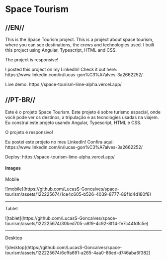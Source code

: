 <h1>Space Tourism</h1>

<h2>//EN//</h2>

<p>This is the Space Tourism project. This is a project about space tourism, where you can see destinations, the crews and technologies used. I built this project using Angular, Typescript, HTML and CSS.</p>

<p>The project is responsive!</p>

<p> I posted this project on my LinkedIn! Check it out here: https://www.linkedin.com/in/lucas-gon%C3%A7alves-3a2662252/ </p>
<p> Live demo: https://space-tourism-lime-alpha.vercel.app/</p>

<h2>//PT-BR//</h2>

<p>Este é o projeto Space Tourism. Este projeto é sobre turismo espacial, onde você pode ver os destinos, a tripulação e as tecnologies usadas na viajem. Eu construí este projeto usando Angular, Typescript, HTML e CSS.</p>

<p>O projeto é responsivo!</p>

<p>Eu postei este projeto no meu LinkedIn! Confira aqui: https://www.linkedin.com/in/lucas-gon%C3%A7alves-3a2662252/</p>

<p>Deploy: https://space-tourism-lime-alpha.vercel.app/</p>

<h4>Images</h4>

<p>Mobile</p>
![mobile](https://github.com/LucasS-Goncalves/space-tourism/assets/122225674/1ce4c605-b526-4039-8777-89f1d4d180f8)
<hr>
<p>Tablet</p>
![tablet](https://github.com/LucasS-Goncalves/space-tourism/assets/122225674/30bed705-a8f9-4c92-8f14-fe7c44fdfc5e)
<hr>
<p>Desktop</p>
![desktop](https://github.com/LucasS-Goncalves/space-tourism/assets/122225674/6cffa691-a265-4aa0-86ed-d746aba6f382)
